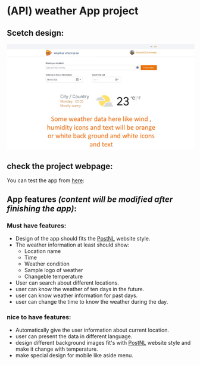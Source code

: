 # (API) weather App project

## Scetch design:
![design of the idea](APISketch.jpg)

## check the project webpage:
You can test the app from [here](https://obadaelsharbatly.github.io/Weather-APP-HYF/):

## App features *(content will be modified after finishing the app)*:
  ### Must have features:
  * Design of the app should fits the [PostNL](https://www.postnl.nl/en/) website style.
  * The weather information at least should show:
     * Location name
     * Time
     * Weather condition
     * Sample logo of weather
     * Changeble temperature
  * User can search about different locations.
  * user can know the weather of ten days in the future.
  * user can know weather information for past days.
  * user can change the time to know the weather during the day.


  ### nice to have features:
  * Automatically give the user information about current location.
  * user can present the data in different language.
  * design different background images fit's with [PostNL](https://www.postnl.nl/en/) website style and make it change with temperature.
  * make special design for mobile like aside menu.
  
